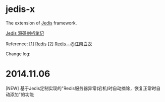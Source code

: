 jedis-x
=======

The extension of [Jedis](https://github.com/xetorthio/jedis) framework.

[Jedis 源码剖析笔记](https://github.com/EdwardLee03/jedis-sr)

Reference:
[1] [Redis](http://redis.io)
[2] [Redis - @江南白衣](https://github.com/springside/springside4/wiki/Redis)

Change log:

# 2014.11.06
  [NEW] 基于Jedis定制实现的"Redis服务器异常(宕机)时自动摘除，恢复正常时自动添加"的功能
